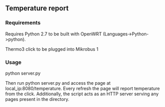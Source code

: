 ## Temperature report

### Requirements

Requires Python 2.7 to be built with OpenWRT (Languages->Python->python).

Thermo3 click to be plugged into Mikrobus 1

### Usage

python server.py

Then run python server.py and access the page at local_ip:8080/temperature. Every refresh the page will report temperature from the click. Additionally, the script acts as an HTTP server serving any pages present in the directory.
